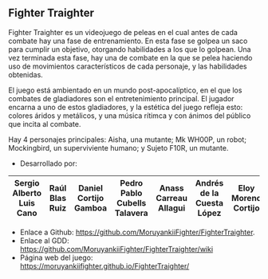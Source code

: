## Fighter Traighter

Fighter Traighter es un videojuego de peleas en el cual antes de cada combate hay una fase de entrenamiento. En esta fase se golpea un saco para cumplir un objetivo, otorgando habilidades a los que lo golpean. Una vez terminada esta fase, hay una de combate en la que se pelea haciendo uso de movimientos característicos de cada personaje, y las habilidades obtenidas.

El juego está ambientado en un mundo post-apocalíptico, en el que los combates de gladiadores son el entretenimiento principal. El jugador encarna a uno de estos gladiadores, y la estética del juego refleja esto: colores áridos y metálicos, y una música rítimca y con ánimos del público que incita al combate.

Hay 4 personajes principales: Aisha, una mutante; Mk WH00P, un robot; Mockingbird, un superviviente humano; y Sujeto F10R, un mutante.

- Desarrollado por: 

|Sergio Alberto Luis Cano|Raúl Blas Ruiz|Daniel Cortijo Gamboa|Pedro Pablo Cubells Talavera|Anass Carreau Allagui|Andrés de la Cuesta López|Eloy Moreno Cortijo|Pablo Rodriguez Bobada|Amparo Rubio Bellón|Sebastián Sanchez-Hombría|
|--|--|--|--|--|--|--|--|--|--|

* Enlace a Github: https://github.com/MoruyankiiFighter/FighterTraighter.
* Enlace al GDD: https://github.com/MoruyankiiFighter/FighterTraighter/wiki
* Página web del juego: https://moruyankiifighter.github.io/FighterTraighter/
